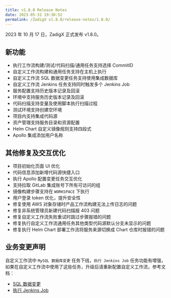 ```yaml
---
title: v1.8.0 Release Notes
date: 2023-05-31 19:30:52
permalink: /ZadigX v1.8.0/release-notes/1.8.0/
---
```


2023 年 10 月 17 日，ZadigX 正式发布 v1.8.0。

## 新功能
- 执行工作流构建/测试/代码扫描/通用任务支持选择 CommitID 
- 自定义工作流构建和通用任务支持在主机上执行
- 自定义工作流 SQL 数据变更任务支持使用集成数据库
- 自定义工作流 Jenkins 任务支持同时触发多个 Jenkins Job
- 服务配置支持历史版本记录及回滚
- 环境中支持服务历史版本记录及回滚
- 代码扫描支持变量及使用脚本执行扫描过程
- 测试环境支持创建空环境 
- 项目内支持集成代码源
- 资产管理支持服务目录和资源配置
- Helm Chart 自定义镜像规则支持四段式 
- Apollo 集成添加用户名称 

## 其他修复及交互优化
- 项目初始化页面 UI 优化 
- 代码信息添加新增代码源快捷入口
- 执行 Apollo 配置变更任务交互优化
- 支持拉取 GitLab 集成账号下所有可访问的组
- 镜像构建步骤支持在 `WORKSPACE` 下执行
- 用户登录 token 优化，提升安全性 
- 修复使用 AWS 对象存储时产品工作流构建无法上传日志的问题
- 修复非系统管理员新建代码扫描报 403 问题
- 修复自定义工作流失败重试时跳过步骤报错的问题 
- 修复执行自定义工作流通用任务其他类型代码源默认分支未显示的问题
- 修复执行 Helm Chart 部署工作流将服务来源切换成 Chart 仓库时报错的问题 

## 业务变更声明

自定义工作流中 `MySQL 数据库变更` 任务下线，`执行 Jenkins Job` 任务功能有增强，如果在自定义工作流中使用了这些任务，升级后请重新配置自定义工作流，参考文档：

- [SQL 数据变更](/ZadigX%20v1.8.0/project/workflow-jobs/#sql-数据变更)
- [执行 Jenkins Job](/ZadigX%20v1.8.0/project/workflow-jobs/#执行-jenkins-job)

